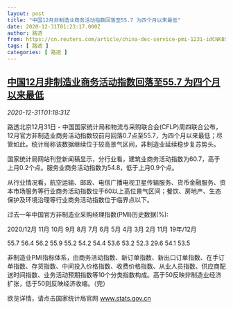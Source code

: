 ```yaml
---
layout: post
title: "中国12月非制造业商务活动指数回落至55.7 为四个月以来最低"
date: 2020-12-31T01:23:17.000Z
author: 路透
from: https://cn.reuters.com/article/china-dec-service-pmi-1231-idCNKBS29502Q
tags: [ 路透 ]
categories: [ 路透 ]
---
```

<!--1609377797000-->
[中国12月非制造业商务活动指数回落至55.7 为四个月以来最低](https://cn.reuters.com/article/china-dec-service-pmi-1231-idCNKBS29502Q)
------

<div>
<div><i>2020-12-31T01:18:31Z</i></div><p>路透北京12月31日 - 中国国家统计局和物流与采购联合会(CFLP)周四联合公布，12月官方非制造业商务活动指数较前月回落0.7点至55.7，为四个月以来最低；尽管如此，统计局称该数据继续位于较高景气区间，非制造业延续稳步复苏势头。</p><p>国家统计局网站刊登新闻稿显示，分行业看，建筑业商务活动指数为60.7，高于上月0.2个点。服务业商务活动指数为54.8，低于上月0.9个点。</p><p>从行业情况看，航空运输、邮政、电信广播电视卫星传输服务、货币金融服务、资本市场服务等行业商务活动指数位于60以上高位景气区间；餐饮、房地产、生态保护及环境治理等行业商务活动指数位于临界点以下。</p><p>过去一年中国官方非制造业采购经理指数(PMI)历史数据(%):</p><p>2020/12月 11月 10月 9月 8月 7月 6月 5月 4月 3月 2月 11月 19年/12月</p><p>55.7 56.4 56.2 55.9 55.2 54.2 54.4 53.6 53.2 52.3 29.6 54.1 53.5</p><p>非制造业PMI指标体系，由商务活动指数、新订单指数、新出口订单指数、在手订单指数、存货指数、中间投入价格指数、收费价格指数、从业人员指数、供应商配送时间指数、业务活动预期指数等10个分类指数构成。高于50反映非制造业经济扩张，低于50则反映经济收缩。（完）</p><p>欲览详情，请点击国家统计局官网 <a href="http://www.stats.gov.cn">www.stats.gov.cn</a></p>
</div>
